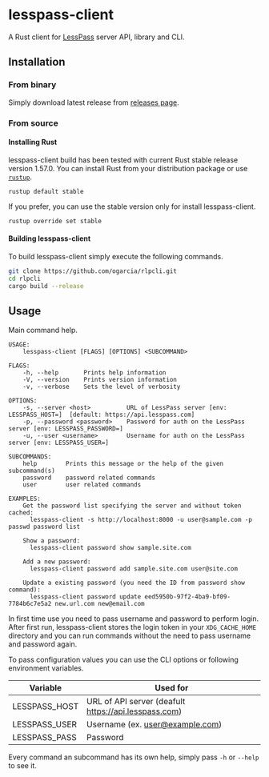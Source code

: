 # lesspass-client

A Rust client for [LessPass][lesspass] server API, library and CLI.

[lesspass]: https://github.com/lesspass/lesspass

## Installation

### From binary

Simply download latest release from [releases page][releases].

[releases]: https://github.com/ogarcia/lesspass-client/releases

### From source

#### Installing Rust

lesspass-client build has been tested with current Rust stable release
version 1.57.0. You can install Rust from your distribution package or use
[`rustup`](rustup).
```
rustup default stable
```

If you prefer, you can use the stable version only for install
lesspass-client.
```
rustup override set stable
```

[rustup]: https://rustup.rs/

#### Building lesspass-client

To build lesspass-client simply execute the following commands.
```sh
git clone https://github.com/ogarcia/rlpcli.git
cd rlpcli
cargo build --release
```

## Usage

Main command help.
```
USAGE:
    lesspass-client [FLAGS] [OPTIONS] <SUBCOMMAND>

FLAGS:
    -h, --help       Prints help information
    -V, --version    Prints version information
    -v, --verbose    Sets the level of verbosity

OPTIONS:
    -s, --server <host>          URL of LessPass server [env: LESSPASS_HOST=]  [default: https://api.lesspass.com]
    -p, --password <password>    Password for auth on the LessPass server [env: LESSPASS_PASSWORD=]
    -u, --user <username>        Username for auth on the LessPass server [env: LESSPASS_USER=]

SUBCOMMANDS:
    help        Prints this message or the help of the given subcommand(s)
    password    password related commands
    user        user related commands

EXAMPLES:
    Get the password list specifying the server and without token cached:
      lesspass-client -s http://localhost:8000 -u user@sample.com -p passwd password list

    Show a password:
      lesspass-client password show sample.site.com

    Add a new password:
      lesspass-client password add sample.site.com user@site.com

    Update a existing password (you need the ID from password show command):
      lesspass-client password update eed5950b-97f2-4ba9-bf09-7784b6c7e5a2 new.url.com new@email.com
```

In first time use you need to pass username and password to perform login.
After first run, lesspass-client stores the login token in your
`XDG_CACHE_HOME` directory and you can run commands without the need to pass
username and password again.

To pass configuration values you can use the CLI options or following
environment variables.

| Variable | Used for |
| --- | --- |
| LESSPASS_HOST | URL of API server (deafult https://api.lesspass.com) |
| LESSPASS_USER | Username (ex. user@example.com) |
| LESSPASS_PASS | Password |

Every command an subcommand has its own help, simply pass `-h` or `--help`
to see it.
